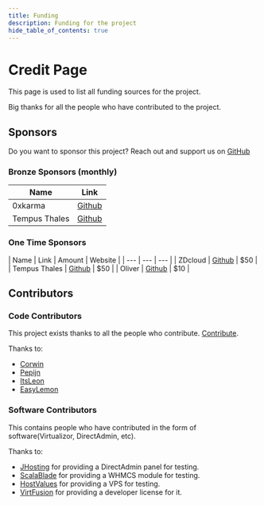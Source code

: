 ```yaml
---
title: Funding
description: Funding for the project
hide_table_of_contents: true
---
```


# Credit Page

This page is used to list all funding sources for the project.

Big thanks for all the people who have contributed to the project.


## Sponsors

Do you want to sponsor this project? Reach out and support us on [GitHub](https://github.com/sponsors/CorwinDev)
<!-- ### Gold Sponsors

### Silver Sponsors
-->
### Bronze Sponsors (monthly)
| Name | Link  |
| --- | --- | 
| 0xkarma | [Github](https://github.com/0xkarma) | 
| Tempus Thales | [Github](https://github.com/tempusthales) |


### One Time Sponsors
| Name | Link | Amount | Website |
| --- | --- | --- |
| ZDcloud | [Github](https://github.com/zdcloudx) |  $50 |
| Tempus Thales | [Github](https://github.com/tempusthales) | $50 |
| Oliver | [Github](https://github.com/Oliverdotdotdot) | $10 |

## Contributors
### Code Contributors

This project exists thanks to all the people who contribute. [Contribute](https://github.com/paymenter/paymenter).

Thanks to:

- [Corwin](https://github.com/CorwinDev)
- [Pepijn](https://github.com/pepijnweijers)
- [ItsLeon](https://github.com/ItsLeon15)
- [EasyLemon](https://github.com/Easylemon24)


### Software Contributors

This contains people who have contributed in the form of software(Virtualizor, DirectAdmin, etc).

Thanks to:

- [JHosting](https://www.jhosting.be) for providing a DirectAdmin panel for testing.
- [ScalaBlade](https://scalablade.com) for providing a WHMCS module for testing.
- [HostValues]( https://hostvalues.net) for providing a VPS for testing.
- [VirtFusion](https://virtfusion.com) for providing a developer license for it.